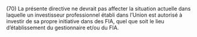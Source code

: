 (70) La présente directive ne devrait pas affecter la situation actuelle dans laquelle un investisseur professionnel établi dans l’Union est autorisé à investir de sa propre initiative dans des FIA, quel que soit le lieu d’établissement du gestionnaire et/ou du FIA.